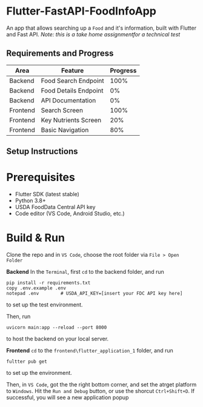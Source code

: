# Flutter-FastAPI-FoodInfoApp
An app that allows searching up a `Food` and it's information, built with Flutter and Fast API. 
_Note: this is a take home assignmentfor a technical test_

## Requirements and Progress 

| Area     | Feature                | Progress |
|----------|------------------------|----------|
| Backend  | Food Search Endpoint   | 100%     |
| Backend  | Food Details Endpoint  | 0%       |
| Backend  | API Documentation      | 0%       |
| Frontend | Search Screen          | 100%     |
| Frontend | Key Nutrients Screen   | 20%      |
| Frontend | Basic Navigation       | 80%      |


## Setup Instructions
# Prerequisites
- Flutter SDK (latest stable)
- Python 3.8+
- USDA FoodData Central API key
- Code editor (VS Code, Android Studio, etc.)

# Build & Run
Clone the repo and in `VS Code`, choose the root folder via `File > Open Folder`

**Backend**
In the `Terminal`, first `cd` to the backend folder, and run
```
pip install -r requirements.txt
copy .env.example .env
notepad .env        # USDA_API_KEY=[insert your FDC API key here]
```
to set up the test environment.

Then, run
```
uvicorn main:app --reload --port 8000
```
to host the backend on your local server.

**Frontend**
`cd` to the `frontend\flutter_application_1` folder, and run
```
fultter pub get
```
to set up the environment.

Then, in `VS Code`, got the the right bottom corner, and set the atrget platform to `Windows`.
Hit the `Run and Debug` button, or use the shorcut `Ctrl+Shift+D`.
If successful, you will see a new application popup




